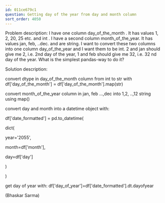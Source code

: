 ```yaml
---
id: 011ce679c1
question: Getting day of the year from day and month column
sort_order: 4050
---
```


Problem description: I have one column day_of_the_month . It has values 1, 2, 20, 25 etc. and int . I have a second column month_of_the_year. It has values jan, feb, ..dec. and are string. I want to convert these two columns into one column day_of_the_year and I want them to be int. 2 and jan should give me 2, i.e. 2nd day of the year, 1 and feb should give me 32, i.e. 32 nd day of the year. What is the simplest pandas-way to do it?

Solution description:

convert dtype in day_of_the_month column from int to str with df['day_of_the_month'] = df['day_of_the_month'].map(str)

convert month_of_the_year column in jan, feb ...,dec into 1,2, ..,12 string using map()

convert day and month into a datetime object with:

df['date_formatted'] = pd.to_datetime(

dict(

year='2055',

month=df['month'],

day=df['day']

)

)

get day of year with: df['day_of_year']=df['date_formatted'].dt.dayofyear

(Bhaskar Sarma)

